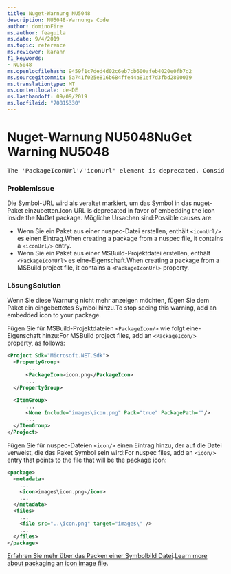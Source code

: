 ```yaml
---
title: Nuget-Warnung NU5048
description: NU5048-Warnungs Code
author: dominoFire
ms.author: feaguila
ms.date: 9/4/2019
ms.topic: reference
ms.reviewer: karann
f1_keywords:
- NU5048
ms.openlocfilehash: 9459f1c7ded4d02c6eb7cb600afeb4020e0fb7d2
ms.sourcegitcommit: 5a741f025e816b684ffe44a81ef7d3fbd2800039
ms.translationtype: MT
ms.contentlocale: de-DE
ms.lasthandoff: 09/09/2019
ms.locfileid: "70815330"
---
```

# <a name="nuget-warning-nu5048"></a><span data-ttu-id="31c32-103">Nuget-Warnung NU5048</span><span class="sxs-lookup"><span data-stu-id="31c32-103">NuGet Warning NU5048</span></span>

<pre>The 'PackageIconUrl'/'iconUrl' element is deprecated. Consider using the 'PackageIcon'/'icon' element instead. Learn more at https://aka.ms/deprecateIconUrl</pre>


### <a name="issue"></a><span data-ttu-id="31c32-104">Problem</span><span class="sxs-lookup"><span data-stu-id="31c32-104">Issue</span></span>

<span data-ttu-id="31c32-105">Die Symbol-URL wird als veraltet markiert, um das Symbol in das nuget-Paket einzubetten.</span><span class="sxs-lookup"><span data-stu-id="31c32-105">Icon URL is deprecated in favor of embedding the icon inside the NuGet package.</span></span> <span data-ttu-id="31c32-106">Mögliche Ursachen sind:</span><span class="sxs-lookup"><span data-stu-id="31c32-106">Possible causes are:</span></span>

- <span data-ttu-id="31c32-107">Wenn Sie ein Paket aus einer nuspec-Datei erstellen, enthält `<iconUrl/>` es einen Eintrag.</span><span class="sxs-lookup"><span data-stu-id="31c32-107">When creating a package from a nuspec file, it contains a `<iconUrl/>` entry.</span></span>
- <span data-ttu-id="31c32-108">Wenn Sie ein Paket aus einer MSBuild-Projektdatei erstellen, enthält `<PackageIconUrl>` es eine-Eigenschaft.</span><span class="sxs-lookup"><span data-stu-id="31c32-108">When creating a package from a MSBuild project file, it contains a `<PackageIconUrl>` property.</span></span>


### <a name="solution"></a><span data-ttu-id="31c32-109">Lösung</span><span class="sxs-lookup"><span data-stu-id="31c32-109">Solution</span></span>

<span data-ttu-id="31c32-110">Wenn Sie diese Warnung nicht mehr anzeigen möchten, fügen Sie dem Paket ein eingebettetes Symbol hinzu.</span><span class="sxs-lookup"><span data-stu-id="31c32-110">To stop seeing this warning, add an embedded icon to your package.</span></span>

<span data-ttu-id="31c32-111">Fügen Sie für MSBuild-Projektdateien `<PackageIcon/>` wie folgt eine-Eigenschaft hinzu:</span><span class="sxs-lookup"><span data-stu-id="31c32-111">For MSBuild project files, add an `<PackageIcon/>` property, as follows:</span></span>

```xml
<Project Sdk="Microsoft.NET.Sdk">
  <PropertyGroup>
      ...
      <PackageIcon>icon.png</PackageIcon>
      ...
  </PropertyGroup>

  <ItemGroup>
      ...
      <None Include="images\icon.png" Pack="true" PackagePath=""/>
      ...
  </ItemGroup>
</Project>
```

<span data-ttu-id="31c32-112">Fügen Sie für nuspec-Dateien `<icon/>` einen Eintrag hinzu, der auf die Datei verweist, die das Paket Symbol sein wird:</span><span class="sxs-lookup"><span data-stu-id="31c32-112">For nuspec files, add an `<icon/>` entry that points to the file that will be the package icon:</span></span>

```xml
<package>
  <metadata>
    ...
    <icon>images\icon.png</icon>
    ...
  </metadata>
  <files>
    ...
    <file src="..\icon.png" target="images\" />
    ...
  </files>
</package>
```

<span data-ttu-id="31c32-113">[Erfahren Sie mehr über das Packen einer Symbolbild Datei](../msbuild-targets.md#packing-an-icon-image-file).</span><span class="sxs-lookup"><span data-stu-id="31c32-113">[Learn more about packaging an icon image file](../msbuild-targets.md#packing-an-icon-image-file).</span></span>
